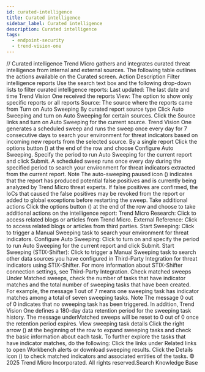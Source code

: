 ```yaml
---
id: curated-intelligence
title: Curated intelligence
sidebar_label: Curated intelligence
description: Curated intelligence
tags:
  - endpoint-security
  - trend-vision-one
---
```


/*<![CDATA[*/ $('#title').html($('meta[name=map-description]').attr('content')); /*]]>*/ Curated intelligence Trend Micro gathers and integrates curated threat intelligence from internal and external sources. The following table outlines the actions available on the Curated screen. Action Description Filter intelligence reports Use the search text box and the following drop-down lists to filter curated intelligence reports: Last updated: The last date and time Trend Vision One received the reports View: The option to show only specific reports or all reports Source: The source where the reports came from Turn on Auto Sweeping By curated report source type Click Auto Sweeping and turn on Auto Sweeping for certain sources. Click the Source links and turn on Auto Sweeping for the current source. Trend Vision One generates a scheduled sweep and runs the sweep once every day for 7 consecutive days to search your environment for threat indicators based on incoming new reports from the selected source. By a single report Click the options button () at the end of the row and choose Configure Auto Sweeping. Specify the period to run Auto Sweeping for the current report and click Submit. A scheduled sweep runs once every day during the specified period to search your environment for threat indicators extracted from the current report. Note The auto-sweeping paused icon () indicates that the report has produced potential false positives and is currently being analyzed by Trend Micro threat experts. If false positives are confirmed, the IoCs that caused the false positives may be revoked from the report or added to global exceptions before restarting the sweep. Take additional actions Click the options button () at the end of the row and choose to take additional actions on the intelligence report: Trend Micro Research: Click to access related blogs or articles from Trend Micro. External Reference: Click to access related blogs or articles from third parties. Start Sweeping: Click to trigger a Manual Sweeping task to search your environment for threat indicators. Configure Auto Sweeping: Click to turn on and specify the period to run Auto Sweeping for the current report and click Submit. Start Sweeping (STIX-Shifter): Click to trigger a Manual Sweeping task to search other data sources you have configured in Third-Party Integration for threat indicators using STIX-Shifter. For more information about STIX-Shifter connection settings, see Third-Party Integration. Check matched sweeps Under Matched sweeps, check the number of tasks that have indicator matches and the total number of sweeping tasks that have been created. For example, the message 1 out of 7 means one sweeping task has indicator matches among a total of seven sweeping tasks. Note The message 0 out of 0 indicates that no sweeping task has been triggered. In addition, Trend Vision One defines a 180-day data retention period for the sweeping task history. The message underMatched sweeps will be reset to 0 out of 0 once the retention period expires. View sweeping task details Click the right arrow () at the beginning of the row to expand sweeping tasks and check the basic information about each task. To further explore the tasks that have indicator matches, do the following: Click the links under Related links to open Workbench alerts or download sweeping results. Click the Details icon () to check matched indicators and associated entities of the tasks. © 2025 Trend Micro Incorporated. All rights reserved.Search Knowledge Base
